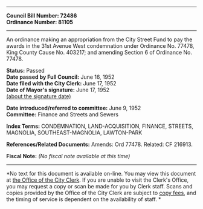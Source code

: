 * * * * *  
  
**Council Bill Number: [](#h0)[](#h2)72486**   
**Ordinance Number: 81105**  
  
* * * * *  
  
An ordinance making an appropriation from the City Street Fund to pay the awards in the 31st Avenue West condemnation under Ordinance No. 77478, King County Cause No. 403217; and amending Section 6 of Ordinance No. 77478.  
  
**Status:** Passed   
**Date passed by Full Council:** June 16, 1952   
**Date filed with the City Clerk:** June 17, 1952   
**Date of Mayor's signature:** June 17, 1952   
[(about the signature date)](/~public/approvaldate.htm)   
  
  
**Date introduced/referred to committee:** June 9, 1952   
**Committee:** Finance and Streets and Sewers   
  
**Index Terms:** CONDEMNATION, LAND-ACQUISITION, FINANCE, STREETS, MAGNOLIA, SOUTHEAST-MAGNOLIA, LAWTON-PARK  
  
**References/Related Documents:** Amends: Ord 77478. Related: CF 216913.  
  
**Fiscal Note:** *(No fiscal note available at this time)*  
  
* * * * *  
  
*No text for this document is available on-line. You may view this document at [the Office of the City Clerk](http://www.seattle.gov/leg/clerk/contactUs.htm). If you are unable to visit the Clerk's Office, you may request a copy or scan be made for you by Clerk staff. Scans and copies provided by the Office of the City Clerk are subject to [copy fees](http://clerk.seattle.gov/~public/clerkfees.htm), and the timing of service is dependent on the availability of staff. *  
  
  
